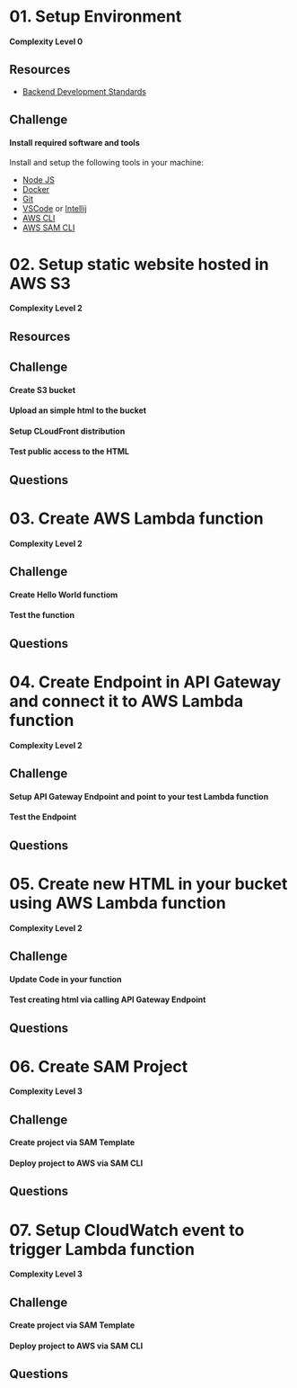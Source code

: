 # 01. Setup Environment
**Complexity Level 0**
## Resources
- [Backend Development Standards](https://teamspace.virtual-identity.com/display/DEV/Standards+for+Backend+Developoment)

## Challenge
#### Install required software and tools
Install and setup the following tools in your machine: 
- [Node JS](https://nodejs.org/en/) 
- [Docker](https://www.docker.com) 
- [Git](https://git-scm.com/)
- [VSCode](https://code.visualstudio.com)  or [Intellij](https://www.jetbrains.com/idea/)
- [AWS CLI](https://docs.aws.amazon.com/cli/latest/userguide/cli-chap-welcome.html)
- [AWS SAM CLI](https://aws.amazon.com/serverless/sam/)

# 02. Setup static website hosted in AWS S3
**Complexity Level 2**
## Resources

## Challenge
#### Create S3 bucket 

#### Upload an simple html to the bucket 

#### Setup CLoudFront distribution

#### Test public access to the HTML

## Questions


# 03. Create AWS Lambda function
**Complexity Level 2**

## Challenge
#### Create Hello World functiom

#### Test the function

## Questions

# 04. Create Endpoint in API Gateway and connect it to AWS Lambda function

**Complexity Level 2**

## Challenge
#### Setup API Gateway Endpoint and point to your test Lambda function

#### Test the Endpoint

## Questions

# 05. Create new HTML in your bucket using AWS Lambda function

**Complexity Level 2**

## Challenge
#### Update Code in your function

#### Test creating html via calling API Gateway Endpoint

## Questions


# 06. Create SAM Project

**Complexity Level 3**

## Challenge
#### Create project via SAM Template

#### Deploy project to AWS via SAM CLI

## Questions


# 07. Setup CloudWatch event to trigger Lambda function 

**Complexity Level 3**

## Challenge
#### Create project via SAM Template

#### Deploy project to AWS via SAM CLI

## Questions

